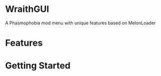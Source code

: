 # WraithGUI
A Phasmophobia mod menu with unique features based on MelonLoader

# Features

# Getting Started
